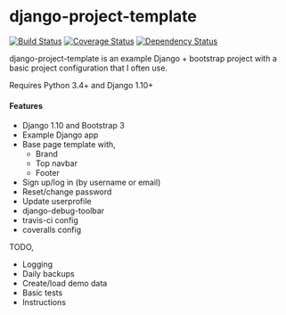 # django-project-template
[![Build Status](https://travis-ci.org/bartromgens/django-project-template.svg?branch=master)](https://travis-ci.org/bartromgens/django-project-template) [![Coverage Status](https://coveralls.io/repos/github/bartromgens/django-project-template/badge.svg?branch=master)](https://coveralls.io/github/bartromgens/django-project-template?branch=master) [![Dependency Status](https://gemnasium.com/badges/github.com/bartromgens/django-project-template.svg)](https://gemnasium.com/github.com/bartromgens/django-project-template)

django-project-template is an example Django + bootstrap project with a basic project configuration that I often use. 

Requires Python 3.4+ and Django 1.10+

#### Features

- Django 1.10 and Bootstrap 3 
- Example Django app
- Base page template with,
  - Brand
  - Top navbar
  - Footer
- Sign up/log in (by username or email)
- Reset/change password
- Update userprofile
- django-debug-toolbar
- travis-ci config
- coveralls config

TODO,
- Logging
- Daily backups
- Create/load demo data
- Basic tests
- Instructions
